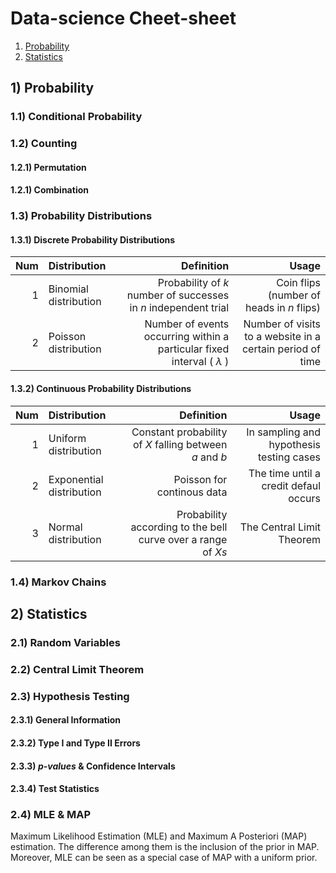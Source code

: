 # Data-science Cheet-sheet

1. [Probability](#prob)
2. [Statistics](#stats)

## 1) <a id='prob'></a> Probability

### 1.1) Conditional Probability

### 1.2) Counting

#### 1.2.1) Permutation

#### 1.2.1) Combination

### 1.3) Probability Distributions

#### 1.3.1) Discrete Probability Distributions

| Num   | Distribution   | Definition | Usage |
|---:|:-------------|------------:|---------:|
|  1 | Binomial distribution |  Probability of *k* number of successes in *n* independent trial              |  Coin flips (number of heads in *n* flips)                  | 
|  2 | Poisson distribution  |  Number of events occurring within a particular fixed interval \( $\lambda$ \)    |  Number of visits to a website in a certain period of time    | 


#### 1.3.2) Continuous Probability Distributions

| Num   | Distribution   | Definition | Usage |
|---:|:-------------|------------:|---------:|
|  1 | Uniform distribution     | Constant probability of *X* falling between *a* and *b*      | In sampling and hypothesis testing cases  | 
|  2 | Exponential distribution | Poisson for continous data                                   | The time until a credit defaul occurs     |
|  3 | Normal distribution      | Probability according to the bell curve over a range of *Xs* | The Central Limit Theorem                 |


### 1.4) Markov Chains

## 2) <a id='stats'></a> Statistics

### 2.1) Random Variables

### 2.2) Central Limit Theorem

### 2.3) Hypothesis Testing

#### 2.3.1) General Information

#### 2.3.2) Type I and Type II Errors

#### 2.3.3) *p-values* & Confidence Intervals

#### 2.3.4) Test Statistics

### 2.4) MLE & MAP

Maximum Likelihood Estimation (MLE) and Maximum A Posteriori (MAP) estimation. The difference among them is the inclusion of the prior in MAP. Moreover, MLE can be seen as a special case of MAP with a uniform prior. 

